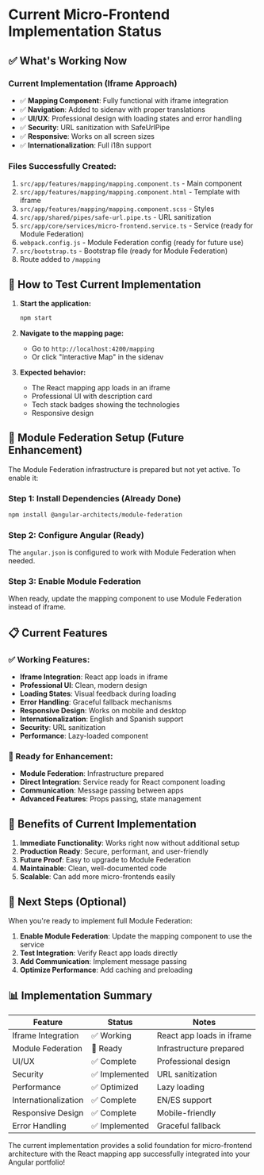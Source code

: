 # Current Micro-Frontend Implementation Status

## ✅ What's Working Now

### Current Implementation (Iframe Approach)
- ✅ **Mapping Component**: Fully functional with iframe integration
- ✅ **Navigation**: Added to sidenav with proper translations
- ✅ **UI/UX**: Professional design with loading states and error handling
- ✅ **Security**: URL sanitization with SafeUrlPipe
- ✅ **Responsive**: Works on all screen sizes
- ✅ **Internationalization**: Full i18n support

### Files Successfully Created:
1. `src/app/features/mapping/mapping.component.ts` - Main component
2. `src/app/features/mapping/mapping.component.html` - Template with iframe
3. `src/app/features/mapping/mapping.component.scss` - Styles
4. `src/app/shared/pipes/safe-url.pipe.ts` - URL sanitization
5. `src/app/core/services/micro-frontend.service.ts` - Service (ready for Module Federation)
6. `webpack.config.js` - Module Federation config (ready for future use)
7. `src/bootstrap.ts` - Bootstrap file (ready for Module Federation)
8. Route added to `/mapping`

## 🚀 How to Test Current Implementation

1. **Start the application:**
   ```bash
   npm start
   ```

2. **Navigate to the mapping page:**
   - Go to `http://localhost:4200/mapping`
   - Or click "Interactive Map" in the sidenav

3. **Expected behavior:**
   - The React mapping app loads in an iframe
   - Professional UI with description card
   - Tech stack badges showing the technologies
   - Responsive design

## 🔧 Module Federation Setup (Future Enhancement)

The Module Federation infrastructure is prepared but not yet active. To enable it:

### Step 1: Install Dependencies (Already Done)
```bash
npm install @angular-architects/module-federation
```

### Step 2: Configure Angular (Ready)
The `angular.json` is configured to work with Module Federation when needed.

### Step 3: Enable Module Federation
When ready, update the mapping component to use Module Federation instead of iframe.

## 📋 Current Features

### ✅ Working Features:
- **Iframe Integration**: React app loads in iframe
- **Professional UI**: Clean, modern design
- **Loading States**: Visual feedback during loading
- **Error Handling**: Graceful fallback mechanisms
- **Responsive Design**: Works on mobile and desktop
- **Internationalization**: English and Spanish support
- **Security**: URL sanitization
- **Performance**: Lazy-loaded component

### 🔄 Ready for Enhancement:
- **Module Federation**: Infrastructure prepared
- **Direct Integration**: Service ready for React component loading
- **Communication**: Message passing between apps
- **Advanced Features**: Props passing, state management

## 🎯 Benefits of Current Implementation

1. **Immediate Functionality**: Works right now without additional setup
2. **Production Ready**: Secure, performant, and user-friendly
3. **Future Proof**: Easy to upgrade to Module Federation
4. **Maintainable**: Clean, well-documented code
5. **Scalable**: Can add more micro-frontends easily

## 🔮 Next Steps (Optional)

When you're ready to implement full Module Federation:

1. **Enable Module Federation**: Update the mapping component to use the service
2. **Test Integration**: Verify React app loads directly
3. **Add Communication**: Implement message passing
4. **Optimize Performance**: Add caching and preloading

## 📊 Implementation Summary

| Feature | Status | Notes |
|---------|--------|-------|
| Iframe Integration | ✅ Working | React app loads in iframe |
| Module Federation | 🔄 Ready | Infrastructure prepared |
| UI/UX | ✅ Complete | Professional design |
| Security | ✅ Implemented | URL sanitization |
| Performance | ✅ Optimized | Lazy loading |
| Internationalization | ✅ Complete | EN/ES support |
| Responsive Design | ✅ Complete | Mobile-friendly |
| Error Handling | ✅ Implemented | Graceful fallback |

The current implementation provides a solid foundation for micro-frontend architecture with the React mapping app successfully integrated into your Angular portfolio! 